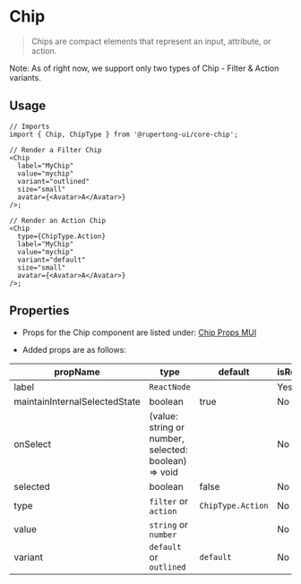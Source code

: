 # Chip

> Chips are compact elements that represent an input, attribute, or action.

Note: As of right now, we support only two types of Chip - Filter & Action variants.

## Usage

```tsx
// Imports
import { Chip, ChipType } from '@rupertong-ui/core-chip';

// Render a Filter Chip
<Chip
  label="MyChip"
  value="mychip"
  variant="outlined"
  size="small"
  avatar={<Avatar>A</Avatar>}
/>;

// Render an Action Chip
<Chip
  type={ChipType.Action}
  label="MyChip"
  value="mychip"
  variant="default"
  size="small"
  avatar={<Avatar>A</Avatar>}
/>;
```

## Properties

- Props for the Chip component are listed under: [Chip Props MUI](https://v4.mui.com/api/chip/)

- Added props are as follows:

| propName                      | type                                                 | default           | isRequired |
| ----------------------------- | ---------------------------------------------------- | ----------------- | ---------- |
| label                         | `ReactNode`                                          |                   | Yes        |
| maintainInternalSelectedState | boolean                                              | true              | No         |
| onSelect                      | (value: string or number, selected: boolean) => void |                   | No         |
| selected                      | boolean                                              | false             | No         |
| type                          | `filter` or `action`                                 | `ChipType.Action` | No         |
| value                         | `string` or `number`                                 |                   | No         |
| variant                       | `default` or `outlined`                              | `default`         | No         |
